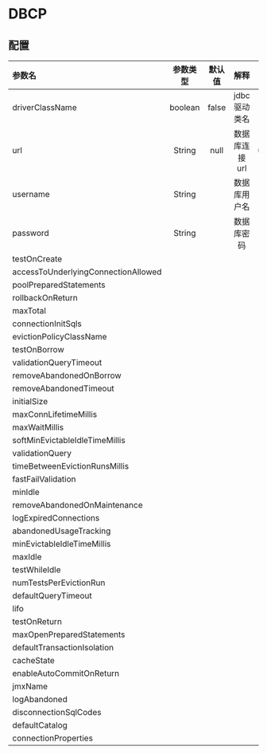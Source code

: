 # DBCP 
## 配置

|参数名|参数类型|默认值|解释|例子|
|:-|:-:|:-:|:-:|:-:|
|driverClassName|boolean|false|jdbc 驱动类名|true|
|url|String|null|数据库连接url|jdbc:mysql://localhost:3306/dbpools?useUnicode=true&amp;characterEncoding=utf-8|
|username|String||数据库用户名||
|password|String||数据库密码||
|testOnCreate|||||
|accessToUnderlyingConnectionAllowed|||||
|poolPreparedStatements|||||
|rollbackOnReturn|||||
|maxTotal|||||
|connectionInitSqls|||||
|evictionPolicyClassName|||||
|testOnBorrow|||||
|validationQueryTimeout|||||
|removeAbandonedOnBorrow|||||
|removeAbandonedTimeout|||||
|initialSize|||||
|maxConnLifetimeMillis|||||
|maxWaitMillis|||||
|softMinEvictableIdleTimeMillis|||||
|validationQuery|||||
|timeBetweenEvictionRunsMillis|||||
|fastFailValidation|||||
|minIdle|||||
|removeAbandonedOnMaintenance|||||
|logExpiredConnections|||||
|abandonedUsageTracking|||||
|minEvictableIdleTimeMillis|||||
|maxIdle|||||
|testWhileIdle|||||
|numTestsPerEvictionRun|||||
|defaultQueryTimeout|||||
|lifo|||||
|testOnReturn|||||
|maxOpenPreparedStatements|||||
|defaultTransactionIsolation|||||
|cacheState|||||
|enableAutoCommitOnReturn|||||
|jmxName|||||
|logAbandoned|||||
|disconnectionSqlCodes|||||
|defaultCatalog|||||
|connectionProperties|||||